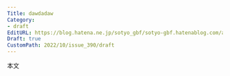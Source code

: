 ```yaml
---
Title: dawdadaw
Category:
- draft
EditURL: https://blog.hatena.ne.jp/sotyo_gbf/sotyo-gbf.hatenablog.com/atom/entry/4207112889924337829
Draft: true
CustomPath: 2022/10/issue_390/draft
---
```


本文
